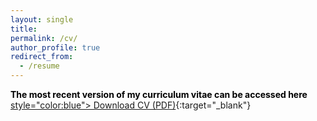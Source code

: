 ```yaml
---
layout: single
title: 
permalink: /cv/
author_profile: true
redirect_from:
  - /resume
---
```


 <span style="color:black"> **The most recent version of my curriculum vitae can be accessed here**</span>
[style="color:blue"> Download CV (PDF)](https://KensleyBlaise.github.io/assets/files/CV%20of%20Kensley%20Blaise.pdf){:target="_blank"}




